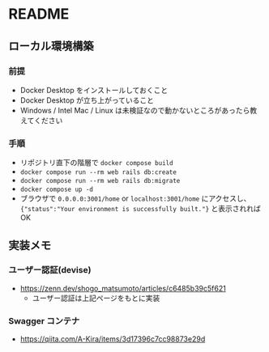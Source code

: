 # README

## ローカル環境構築

### 前提

- Docker Desktop をインストールしておくこと
- Docker Desktop が立ち上がっていること
- Windows / Intel Mac / Linux は未検証なので動かないところがあったら教えてください

### 手順

- リポジトリ直下の階層で `docker compose build`
- `docker compose run --rm web rails db:create`
- `docker compose run --rm web rails db:migrate`
- `docker compose up -d`
- ブラウザで `0.0.0.0:3001/home` or `localhost:3001/home` にアクセスし、 `{"status":"Your environment is successfully built."}` と表示されれば OK

## 実装メモ

### ユーザー認証(devise)

- https://zenn.dev/shogo_matsumoto/articles/c6485b39c5f621
  - ユーザー認証は上記ページをもとに実装

### Swagger コンテナ

- https://qiita.com/A-Kira/items/3d17396c7cc98873e29d
